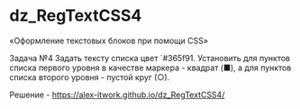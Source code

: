 # dz_RegTextCSS4

«Оформление текстовых блоков при помощи CSS»

Задача №4
Задать тексту списка цвет `#365f91.
Установить для пунктов списка первого уровня в качестве маркера - квадрат (■), а для пунктов списка второго уровня - пустой круг (○).

Решение -  https://alex-itwork.github.io/dz_RegTextCSS4/
